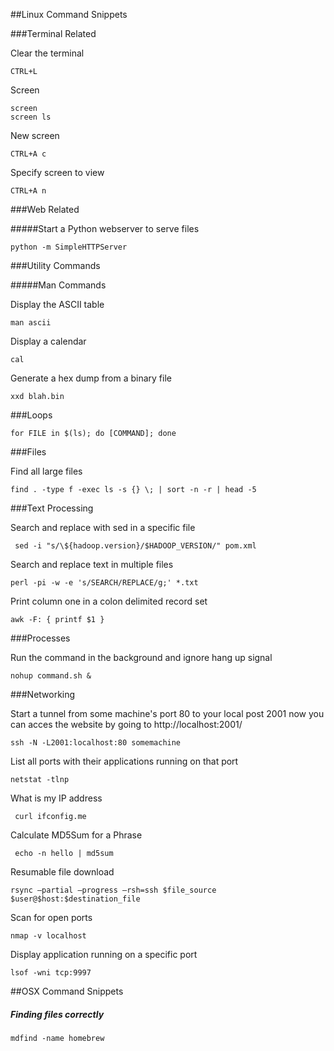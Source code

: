 ##Linux Command Snippets

###Terminal Related

Clear the terminal

    CTRL+L

Screen

    screen
    screen ls
    
New screen

    CTRL+A c

Specify screen to view

    CTRL+A n

###Web Related

#####Start a Python webserver to serve files

    python -m SimpleHTTPServer

###Utility Commands

#####Man Commands

Display the ASCII table

    man ascii
    
Display a calendar

    cal
    
Generate a hex dump from a binary file

    xxd blah.bin

###Loops

    for FILE in $(ls); do [COMMAND]; done

###Files

Find all large files

    find . -type f -exec ls -s {} \; | sort -n -r | head -5

###Text Processing

Search and replace with sed in a specific file

     sed -i "s/\${hadoop.version}/$HADOOP_VERSION/" pom.xml

Search and replace text in multiple files

    perl -pi -w -e 's/SEARCH/REPLACE/g;' *.txt
    
Print column one in a colon delimited record set

    awk -F: { printf $1 }
    
###Processes

Run the command in the background and ignore hang up signal

    nohup command.sh &

###Networking

Start a tunnel from some machine's port 80 to your local post 2001 now you can acces the website by going to http://localhost:2001/

    ssh -N -L2001:localhost:80 somemachine

List all ports with their applications running on that port

    netstat -tlnp

What is my IP address

     curl ifconfig.me

Calculate MD5Sum for a Phrase

     echo -n hello | md5sum
     
Resumable file download

    rsync –partial –progress –rsh=ssh $file_source $user@$host:$destination_file
    
Scan for open ports

    nmap -v localhost
    
Display application running on a specific port

    lsof -wni tcp:9997

##OSX Command Snippets

##### Finding files correctly

    mdfind -name homebrew
